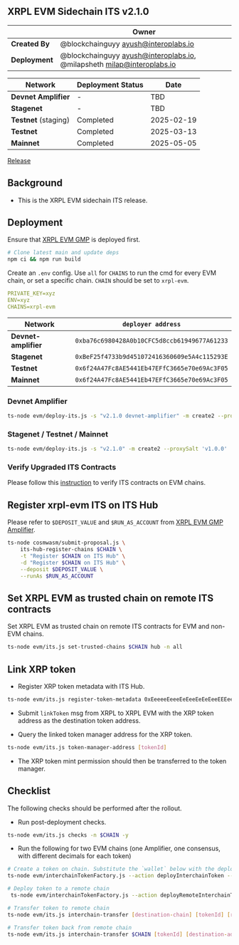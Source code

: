## XRPL EVM Sidechain ITS v2.1.0

|                | **Owner**                                                                  |
| -------------- | -------------------------------------------------------------------------- |
| **Created By** | @blockchainguyy <ayush@interoplabs.io>                                     |
| **Deployment** | @blockchainguyy <ayush@interoplabs.io>, @milapsheth <milap@interoplabs.io> |

| **Network**           | **Deployment Status** | **Date**   |
| --------------------- | --------------------- | ---------- |
| **Devnet Amplifier**  | -                     | TBD        |
| **Stagenet**          | -                     | TBD        |
| **Testnet** (staging) | Completed             | 2025-02-19 |
| **Testnet**           | Completed             | 2025-03-13 |
| **Mainnet**           | Completed             | 2025-05-05 |

[Release](https://github.com/axelarnetwork/interchain-token-service/releases/tag/v)

## Background

- This is the XRPL EVM sidechain ITS release.

## Deployment

Ensure that [XRPL EVM GMP](../evm/2025-02-XRPL-EVM-GMP-v6.0.4.md) is deployed first.

```bash
# Clone latest main and update deps
npm ci && npm run build
```

Create an `.env` config. Use `all` for `CHAINS` to run the cmd for every EVM chain, or set a specific chain. `CHAIN` should be set to `xrpl-evm`.

```yaml
PRIVATE_KEY=xyz
ENV=xyz
CHAINS=xrpl-evm
```

| Network              | `deployer address`                           |
| -------------------- | -------------------------------------------- |
| **Devnet-amplifier** | `0xba76c6980428A0b10CFC5d8ccb61949677A61233` |
| **Stagenet**         | `0xBeF25f4733b9d451072416360609e5A4c115293E` |
| **Testnet**          | `0x6f24A47Fc8AE5441Eb47EFfC3665e70e69Ac3F05` |
| **Mainnet**          | `0x6f24A47Fc8AE5441Eb47EFfC3665e70e69Ac3F05` |

### Devnet Amplifier

```bash
ts-node evm/deploy-its.js -s "v2.1.0 devnet-amplifier" -m create2 --proxySalt 'v1.0.0 devnet-amplifier'
```

### Stagenet / Testnet / Mainnet

```bash
ts-node evm/deploy-its.js -s "v2.1.0" -m create2 --proxySalt 'v1.0.0'
```

### Verify Upgraded ITS Contracts

Please follow this [instruction](https://github.com/axelarnetwork/axelar-contract-deployments/tree/main/evm#contract-verification) to verify ITS contracts on EVM chains.

## Register xrpl-evm ITS on ITS Hub

Please refer to `$DEPOSIT_VALUE` and `$RUN_AS_ACCOUNT` from [XRPL EVM GMP Amplifier](../cosmwasm/2025-02-XRPL-EVM-GMP-v6.0.4.md).

```bash
ts-node cosmwasm/submit-proposal.js \
    its-hub-register-chains $CHAIN \
    -t "Register $CHAIN on ITS Hub" \
    -d "Register $CHAIN on ITS Hub" \
    --deposit $DEPOSIT_VALUE \
    --runAs $RUN_AS_ACCOUNT
```

## Set XRPL EVM as trusted chain on remote ITS contracts

Set XRPL EVM as trusted chain on remote ITS contracts for EVM and non-EVM chains.

```bash
ts-node evm/its.js set-trusted-chains $CHAIN hub -n all
```

## Link XRP token

- Register XRP token metadata with ITS Hub.

```bash
ts-node evm/its.js register-token-metadata 0xEeeeeEeeeEeEeeEeEeEeeEEEeeeeEeeeeeeeEEeE
```

- Submit `linkToken` msg from XRPL to XRPL EVM with the XRP token address as the destination token address.

- Query the linked token manager address for the XRP token.

```bash
ts-node evm/its.js token-manager-address [tokenId]
```

- The XRP token mint permission should then be transferred to the token manager.

## Checklist

The following checks should be performed after the rollout.

- Run post-deployment checks.

```bash
ts-node evm/its.js checks -n $CHAIN -y
```

- Run the following for two EVM chains (one Amplifier, one consensus, with different decimals for each token)

```bash
# Create a token on chain. Substitute the `wallet` below with the deployer key
ts-node evm/interchainTokenFactory.js --action deployInterchainToken --minter [minter-address] --name "test" --symbol "TST" --decimals 6 --initialSupply 10000 --salt "salt1234" -n $CHAIN

# Deploy token to a remote chain
 ts-node evm/interchainTokenFactory.js --action deployRemoteInterchainToken --destinationChain [destination-chain] --salt "salt1234" --gasValue 1000000000000000000 -y -n $CHAIN

# Transfer token to remote chain
ts-node evm/its.js interchain-transfer [destination-chain] [tokenId] [recipient] 1 --gasValue 1000000000000000000 -n $CHAIN

# Transfer token back from remote chain
ts-node evm/its.js interchain-transfer $CHAIN [tokenId] [destination-address] 1 --gasValue 1000000000000000000 -n [destination-chain]
```
